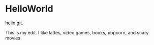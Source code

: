 # HelloWorld
hello git.

This is my edit. I like lattes, video games, books, popcorn, and scary movies.
